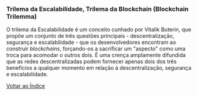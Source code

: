 ### Trilema da Escalabilidade, Trilema da Blockchain (Blockchain Trilemma)

O trilema da Escalabilidade é um conceito cunhado por Vitalik Buterin, que propõe um conjunto de três questões principais - descentralização, segurança e escalabilidade - que os desenvolvedores encontram ao construir _blockchains_, forçando-os a sacrificar um "aspecto" como uma troca para acomodar o outros dois. É uma crença amplamente difundida que as redes descentralizadas podem fornecer apenas dois dos três benefícios a qualquer momento em relação à descentralização, segurança e escalabilidade.

[Voltar ao Índice](../)